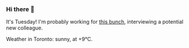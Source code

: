 ### Hi there :wave:

It's Tuesday! I'm probably working for [this bunch](https://github.com/kohofinancial), interviewing a potential new colleague.

Weather in Toronto: sunny, at +9°C.
